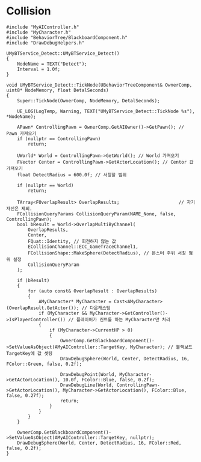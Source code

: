 # Collision
	#include "MyAIController.h"
	#include "MyCharacter.h"
	#include "BehaviorTree/BlackboardComponent.h"
	#include "DrawDebugHelpers.h"

	UMyBTService_Detect::UMyBTService_Detect()
	{
		NodeName = TEXT("Detect");
		Interval = 1.0f;
	}

	void UMyBTService_Detect::TickNode(UBehaviorTreeComponent& OwnerComp, uint8* NodeMemory, float DetalSeconds)
	{
		Super::TickNode(OwnerComp, NodeMemory, DetalSeconds);

		UE_LOG(LogTemp, Warning, TEXT("UMyBTService_Detect::TickNode %s"), *NodeName);

		APawn* ControllingPawn = OwnerComp.GetAIOwner()->GetPawn(); // Pawn 가져오기
		if (nullptr == ControllingPawn)
			return;

		UWorld* World = ControllingPawn->GetWorld(); // World 가져오기
		FVector Center = ControllingPawn->GetActorLocation(); // Centor 값 가져오기
		float DetectRadius = 600.0f; // 서칭할 범위

		if (nullptr == World)
			return;

		TArray<FOverlapResult> OverlapResults;						// 자기 자신은 제외.
		FCollisionQueryParams CollisionQueryParam(NAME_None, false, ControllingPawn);
		bool bResult = World->OverlapMultiByChannel(
			OverlapResults,
			Center,
			FQuat::Identity, // 회전하지 않는 값
			ECollisionChannel::ECC_GameTraceChannel1,
			FCollisionShape::MakeSphere(DetectRadius), // 몬스터 주위 서칭 범위 설정
			CollisionQueryParam
		);

		if (bResult)
		{
			for (auto const& OverlapResult : OverlapResults)
			{
				AMyCharacter* MyCharacter = Cast<AMyCharacter>(OverlapResult.GetActor()); // 다운캐스팅
				if (MyCharacter && MyCharacter->GetController()->IsPlayerController()) // 플레이어가 컨트롤 하는 MyCharacter만 처리
				{
					if (MyCharacter->CurrentHP > 0)
					{
						OwnerComp.GetBlackboardComponent()->SetValueAsObject(AMyAIController::TargetKey, MyCharacter); // 블랙보드 TargetKey에 값 셋팅
						DrawDebugSphere(World, Center, DetectRadius, 16, FColor::Green, false, 0.2f);

						DrawDebugPoint(World, MyCharacter->GetActorLocation(), 10.0f, FColor::Blue, false, 0.2f);
						DrawDebugLine(World, ControllingPawn->GetActorLocation(), MyCharacter->GetActorLocation(), FColor::Blue, false, 0.27f);
						return;
					}
				}
			}
		}

		OwnerComp.GetBlackboardComponent()->SetValueAsObject(AMyAIController::TargetKey, nullptr);
		DrawDebugSphere(World, Center, DetectRadius, 16, FColor::Red, false, 0.2f);
	}
